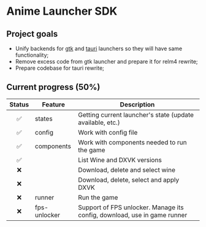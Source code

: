 # Anime Launcher SDK

## Project goals

* Unify backends for [gtk](https://github.com/an-anime-team/an-anime-game-launcher-gtk) and [tauri](https://github.com/an-anime-team/an-anime-game-launcher-tauri) launchers so they will have same functionality;
* Remove excess code from gtk launcher and prepare it for relm4 rewrite;
* Prepare codebase for tauri rewrite;

## Current progress (50%)

| Status | Feature | Description |
| :-: | - | - |
| ✅ | states | Getting current launcher's state (update available, etc.) |
| ✅ | config | Work with config file |
| ✅ | components | Work with components needed to run the game |
| ✅ | | List Wine and DXVK versions |
| ❌ | | Download, delete and select wine |
| ❌ | | Download, delete, select and apply DXVK |
| ❌ | runner | Run the game |
| ❌ | fps-unlocker | Support of FPS unlocker. Manage its config, download, use in game runner |

